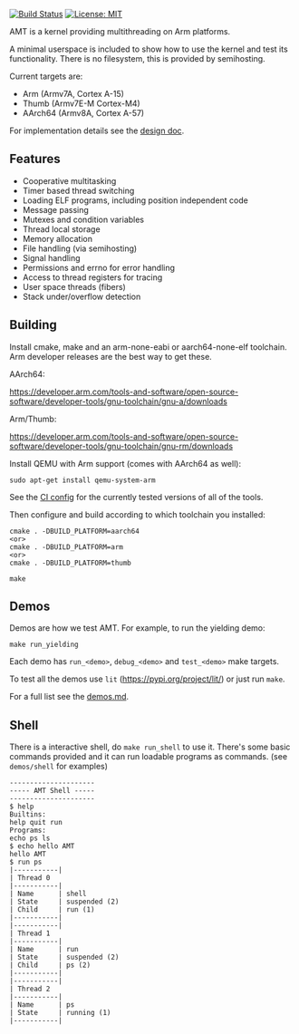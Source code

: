 [![Build Status](https://github.com/davidspickett/ARMMultiTasking/workflows/build_and_test/badge.svg)](https://github.com/DavidSpickett/ARMMultiTasking/actions) [![License: MIT](https://img.shields.io/badge/License-MIT-yellow.svg)](https://opensource.org/licenses/MIT)

AMT is a kernel providing multithreading on Arm platforms.

A minimal userspace is included to show how to use the kernel and test its functionality. There is no filesystem, this is provided by semihosting.

Current targets are:
* Arm (Armv7A, Cortex A-15)
* Thumb (Armv7E-M Cortex-M4)
* AArch64 (Armv8A, Cortex A-57)

For implementation details see the [design doc](docs/design.md).

## Features

* Cooperative multitasking
* Timer based thread switching
* Loading ELF programs, including position independent code
* Message passing
* Mutexes and condition variables
* Thread local storage
* Memory allocation
* File handling (via semihosting)
* Signal handling
* Permissions and errno for error handling
* Access to thread registers for tracing
* User space threads (fibers)
* Stack under/overflow detection

## Building

Install cmake, make and an arm-none-eabi or aarch64-none-elf toolchain. Arm developer releases are the best way to get these.

AArch64:

https://developer.arm.com/tools-and-software/open-source-software/developer-tools/gnu-toolchain/gnu-a/downloads

Arm/Thumb:

https://developer.arm.com/tools-and-software/open-source-software/developer-tools/gnu-toolchain/gnu-rm/downloads

Install QEMU with Arm support (comes with AArch64 as well):
```
sudo apt-get install qemu-system-arm
```

See the [CI config](.github/workflows/build_and_test.yml) for the currently tested versions of all of the tools.

Then configure and build according to which toolchain you installed:
```
cmake . -DBUILD_PLATFORM=aarch64
<or>
cmake . -DBUILD_PLATFORM=arm
<or>
cmake . -DBUILD_PLATFORM=thumb

make
```

## Demos

Demos are how we test AMT. For example, to run the yielding demo:
```
make run_yielding
```

Each demo has `run_<demo>`, `debug_<demo>` and `test_<demo>` make targets.

To test all the demos use `lit` (https://pypi.org/project/lit/) or just run `make`.

For a full list see the [demos.md](docs/demos.md).

## Shell

There is a interactive shell, do `make run_shell` to use it. There's some basic commands provided and it can run loadable programs as commands. (see `demos/shell` for examples)

```
---------------------
----- AMT Shell -----
---------------------
$ help
Builtins:
help quit run
Programs:
echo ps ls
$ echo hello AMT
hello AMT
$ run ps
|-----------|
| Thread 0
|-----------|
| Name      | shell
| State     | suspended (2)
| Child     | run (1)
|-----------|
|-----------|
| Thread 1
|-----------|
| Name      | run
| State     | suspended (2)
| Child     | ps (2)
|-----------|
|-----------|
| Thread 2
|-----------|
| Name      | ps
| State     | running (1)
|-----------|
```

